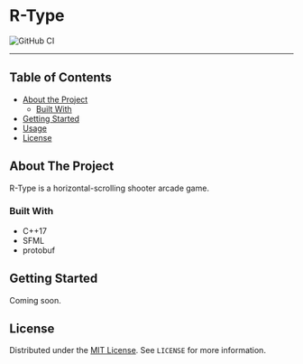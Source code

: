 # R-Type

![GitHub CI](https://github.com/EpitechIT2020/B-CPP-501-MPL-5-1-rtype-romain.bry/workflows/CMake/badge.svg)

-----

<!-- TABLE OF CONTENTS -->
## Table of Contents

* [About the Project](#about-the-project)
  * [Built With](#built-with)
* [Getting Started](#getting-started)
* [Usage](#usage)
* [License](#license)



<!-- ABOUT THE PROJECT -->
## About The Project

R-Type is a horizontal-scrolling shooter arcade game.


### Built With

* C++17
* SFML
* protobuf


<!-- GETTING STARTED -->
## Getting Started

Coming soon.

<!-- LICENSE -->
## License

Distributed under the [MIT License][license-url]. See `LICENSE` for more information.


<!-- MARKDOWN LINKS & IMAGES -->
<!-- https://www.markdownguide.org/basic-syntax/#reference-style-links -->
[contributors-shield]: https://img.shields.io/github/contributors/mikyan0207/RType.svg?style=flat-square
[contributors-url]: https://github.com/mikyan0207/RType/graphs/contributors
[forks-shield]: https://img.shields.io/github/forks/mikyan0207/RType.svg?style=flat-square
[forks-url]: https://github.com/mikyan0207/RType/network/members
[stars-shield]: https://img.shields.io/github/stars/mikyan0207/RType.svg?style=flat-square
[stars-url]: https://github.com/mikyan0207/RType/stargazers
[issues-shield]: https://img.shields.io/github/issues/mikyan0207/RType.svg?style=flat-square
[issues-url]: https://github.com/mikyan0207/RType/issues
[license-shield]: https://img.shields.io/github/license/mikyan0207/RType.svg?style=flat-square
[license-url]: https://github.com/mikyan0207/TwitCasting.Net.Downloader/blob/master/LICENSE
